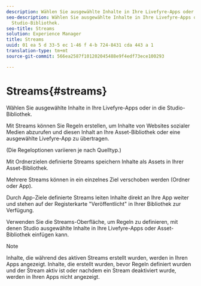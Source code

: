 ```yaml
---
description: Wählen Sie ausgewählte Inhalte in Ihre Livefyre-Apps oder in die Studio-Bibliothek.
seo-description: Wählen Sie ausgewählte Inhalte in Ihre Livefyre-Apps oder in die
  Studio-Bibliothek.
seo-title: Streams
solution: Experience Manager
title: Streams
uuid: 01 ea 5 d 33-5 ec 1-46 f 4-b 724-8431 cda 443 a 1
translation-type: tm+mt
source-git-commit: 566ea2587f101202045488e9f4edf73ece100293

---
```



# Streams{#streams}

Wählen Sie ausgewählte Inhalte in Ihre Livefyre-Apps oder in die Studio-Bibliothek.

Mit Streams können Sie Regeln erstellen, um Inhalte von Websites sozialer Medien abzurufen und diesen Inhalt an Ihre Asset-Bibliothek oder eine ausgewählte Livefyre-App zu übertragen.

(Die Regeloptionen variieren je nach Quelltyp.)

Mit Ordnerzielen definierte Streams speichern Inhalte als Assets in Ihrer Asset-Bibliothek.

Mehrere Streams können in ein einzelnes Ziel verschoben werden (Ordner oder App).

Durch App-Ziele definierte Streams leiten Inhalte direkt an Ihre App weiter und stehen auf der Registerkarte "Veröffentlicht" in Ihrer Bibliothek zur Verfügung.

Verwenden Sie die Streams-Oberfläche, um Regeln zu definieren, mit denen Studio ausgewählte Inhalte in Ihre Livefyre-Apps oder Asset-Bibliothek einfügen kann.

>[!NOTE]
>
>Inhalte, die während des aktiven Streams erstellt wurden, werden in Ihren Apps angezeigt. Inhalte, die erstellt wurden, bevor Regeln definiert wurden und der Stream aktiv ist oder nachdem ein Stream deaktiviert wurde, werden in Ihren Apps nicht angezeigt.

